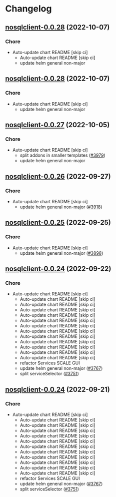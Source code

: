# Changelog



## [nosqlclient-0.0.28](https://github.com/truecharts/charts/compare/nosqlclient-0.0.27...nosqlclient-0.0.28) (2022-10-07)

### Chore

- Auto-update chart README [skip ci]
  - Auto-update chart README [skip ci]
  - update helm general non-major




## [nosqlclient-0.0.28](https://github.com/truecharts/charts/compare/nosqlclient-0.0.27...nosqlclient-0.0.28) (2022-10-07)

### Chore

- Auto-update chart README [skip ci]
  - update helm general non-major




## [nosqlclient-0.0.27](https://github.com/truecharts/charts/compare/nosqlclient-0.0.26...nosqlclient-0.0.27) (2022-10-05)

### Chore

- Auto-update chart README [skip ci]
  - split addons in smaller templates ([#3979](https://github.com/truecharts/charts/issues/3979))
  - update helm general non-major




## [nosqlclient-0.0.26](https://github.com/truecharts/charts/compare/nosqlclient-0.0.25...nosqlclient-0.0.26) (2022-09-27)

### Chore

- Auto-update chart README [skip ci]
  - update helm general non-major ([#3918](https://github.com/truecharts/charts/issues/3918))




## [nosqlclient-0.0.25](https://github.com/truecharts/charts/compare/nosqlclient-0.0.24...nosqlclient-0.0.25) (2022-09-25)

### Chore

- Auto-update chart README [skip ci]
  - update helm general non-major ([#3898](https://github.com/truecharts/charts/issues/3898))




## [nosqlclient-0.0.24](https://github.com/truecharts/charts/compare/nosqlclient-0.0.23...nosqlclient-0.0.24) (2022-09-22)

### Chore

- Auto-update chart README [skip ci]
  - Auto-update chart README [skip ci]
  - Auto-update chart README [skip ci]
  - Auto-update chart README [skip ci]
  - Auto-update chart README [skip ci]
  - Auto-update chart README [skip ci]
  - Auto-update chart README [skip ci]
  - Auto-update chart README [skip ci]
  - Auto-update chart README [skip ci]
  - Auto-update chart README [skip ci]
  - Auto-update chart README [skip ci]
  - Auto-update chart README [skip ci]
  - Auto-update chart README [skip ci]
  - refactor Services SCALE GUI
  - update helm general non-major ([#3767](https://github.com/truecharts/charts/issues/3767))
  - split serviceSelector ([#3751](https://github.com/truecharts/charts/issues/3751))




## [nosqlclient-0.0.24](https://github.com/truecharts/charts/compare/nosqlclient-0.0.23...nosqlclient-0.0.24) (2022-09-21)

### Chore

- Auto-update chart README [skip ci]
  - Auto-update chart README [skip ci]
  - Auto-update chart README [skip ci]
  - Auto-update chart README [skip ci]
  - Auto-update chart README [skip ci]
  - Auto-update chart README [skip ci]
  - Auto-update chart README [skip ci]
  - Auto-update chart README [skip ci]
  - Auto-update chart README [skip ci]
  - Auto-update chart README [skip ci]
  - Auto-update chart README [skip ci]
  - Auto-update chart README [skip ci]
  - refactor Services SCALE GUI
  - update helm general non-major ([#3767](https://github.com/truecharts/charts/issues/3767))
  - split serviceSelector ([#3751](https://github.com/truecharts/charts/issues/3751))
